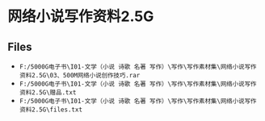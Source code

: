 # 网络小说写作资料2.5G

## Files

- `F:/5000G电子书\I01-文学（小说 诗歌 名著 写作）\写作\写作素材集\网络小说写作资料2.5G\03、500M网络小说创作技巧.rar`
- `F:/5000G电子书\I01-文学（小说 诗歌 名著 写作）\写作\写作素材集\网络小说写作资料2.5G\赠品.txt`
- `F:/5000G电子书\I01-文学（小说 诗歌 名著 写作）\写作\写作素材集\网络小说写作资料2.5G\files.txt`
